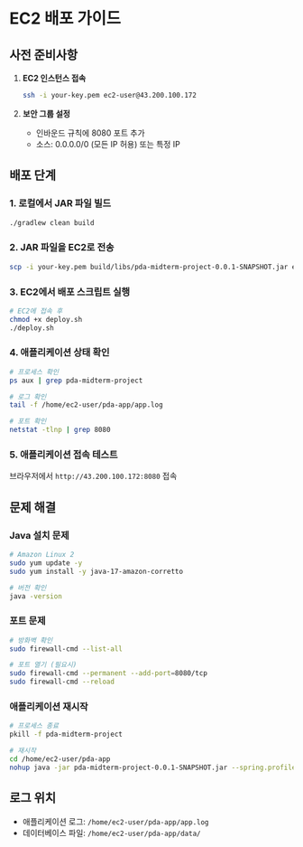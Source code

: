 # EC2 배포 가이드

## 사전 준비사항

1. **EC2 인스턴스 접속**

   ```bash
   ssh -i your-key.pem ec2-user@43.200.100.172
   ```

2. **보안 그룹 설정**
   - 인바운드 규칙에 8080 포트 추가
   - 소스: 0.0.0.0/0 (모든 IP 허용) 또는 특정 IP

## 배포 단계

### 1. 로컬에서 JAR 파일 빌드

```bash
./gradlew clean build
```

### 2. JAR 파일을 EC2로 전송

```bash
scp -i your-key.pem build/libs/pda-midterm-project-0.0.1-SNAPSHOT.jar ec2-user@43.200.100.172:/home/ec2-user/pda-app/
```

### 3. EC2에서 배포 스크립트 실행

```bash
# EC2에 접속 후
chmod +x deploy.sh
./deploy.sh
```

### 4. 애플리케이션 상태 확인

```bash
# 프로세스 확인
ps aux | grep pda-midterm-project

# 로그 확인
tail -f /home/ec2-user/pda-app/app.log

# 포트 확인
netstat -tlnp | grep 8080
```

### 5. 애플리케이션 접속 테스트

브라우저에서 `http://43.200.100.172:8080` 접속

## 문제 해결

### Java 설치 문제

```bash
# Amazon Linux 2
sudo yum update -y
sudo yum install -y java-17-amazon-corretto

# 버전 확인
java -version
```

### 포트 문제

```bash
# 방화벽 확인
sudo firewall-cmd --list-all

# 포트 열기 (필요시)
sudo firewall-cmd --permanent --add-port=8080/tcp
sudo firewall-cmd --reload
```

### 애플리케이션 재시작

```bash
# 프로세스 종료
pkill -f pda-midterm-project

# 재시작
cd /home/ec2-user/pda-app
nohup java -jar pda-midterm-project-0.0.1-SNAPSHOT.jar --spring.profiles.active=prod > app.log 2>&1 &
```

## 로그 위치

- 애플리케이션 로그: `/home/ec2-user/pda-app/app.log`
- 데이터베이스 파일: `/home/ec2-user/pda-app/data/`
